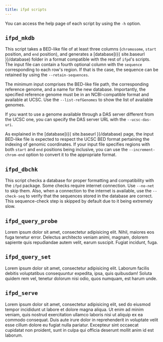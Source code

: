 ```yaml
---
title: ifpd scripts
---
```


You can access the help page of each script by using the `-h` option.

## `ifpd_mkdb`

This script takes a BED-like file of at least three columns (`chromosome`, `start` position, and `end` position), and generates a [database]({{ site.baseurl }}/database) folder in a format compatible with the rest of `ifpd`'s scripts. The input file can contain a fourth optional column with the `sequence` corresponding to each row's region. If that is the case, the sequence can be retained by using the `--retain-sequences`.

The minimum input comprises the BED-like file path, the corresponding reference genome, and a name for the new database. Importantly, the specified reference genome must be in an NCBI-compatible format and available at UCSC. Use the `--list-refGenomes` to show the list of available genomes.

If you want to use a genome available through a DAS server different from the UCSC one, you can specify the DAS server URL with the `--ucsc-das-uri`.

As explained in the [database]({{ site.baseurl }}/database) page, the input BED-like file is expected to respect the UCSC BED format pertaining the indexing of genomic coordinates. If your input file specifies regions with both `start` and `end` positions being inclusive, you can use the `--increment-chrom-end` option to convert it to the appropriate format.

## `ifpd_dbchk`

This script checks a database for proper formatting and compatibility with the `ifpd` package. Some checks require internet connection. Use `--no-net` to skip them. Also, when a connection to the internet is available, use the `--check-seq` to verify that the sequences stored in the database are correct. This sequence-check step is skipped by default due to it being extremely slow.

## `ifpd_query_probe`

Lorem ipsum dolor sit amet, consectetur adipisicing elit. Nihil, maiores eos fuga tenetur error. Delectus architecto veniam animi, magnam, dolorem sapiente quis repudiandae autem velit, earum suscipit. Fugiat incidunt, fuga.

## `ifpd_query_set`

Lorem ipsum dolor sit amet, consectetur adipisicing elit. Laborum facilis debitis voluptatibus consequuntur expedita, ipsa, quis quibusdam! Soluta quidem rem vel, tenetur dolorum nisi odio, quos numquam, est harum unde.

## `ifpd_serve`

Lorem ipsum dolor sit amet, consectetur adipisicing elit, sed do eiusmod
tempor incididunt ut labore et dolore magna aliqua. Ut enim ad minim veniam,
quis nostrud exercitation ullamco laboris nisi ut aliquip ex ea commodo
consequat. Duis aute irure dolor in reprehenderit in voluptate velit esse
cillum dolore eu fugiat nulla pariatur. Excepteur sint occaecat cupidatat non
proident, sunt in culpa qui officia deserunt mollit anim id est laborum.